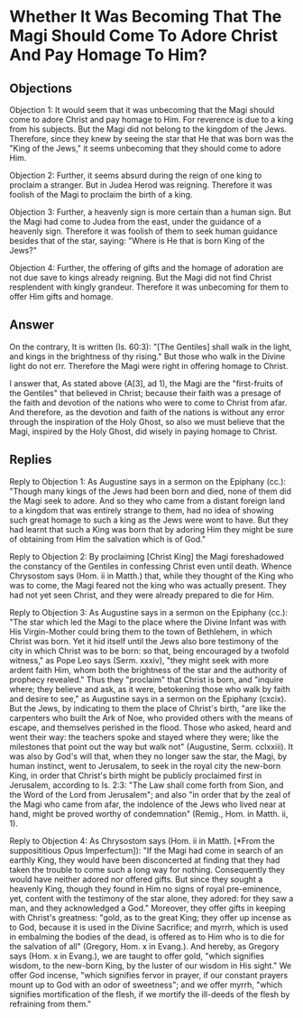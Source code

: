 # Whether It Was Becoming That The Magi Should Come To Adore Christ And Pay Homage To Him?

## Objections

Objection 1: It would seem that it was unbecoming that the Magi should come to adore Christ and pay homage to Him. For reverence is due to a king from his subjects. But the Magi did not belong to the kingdom of the Jews. Therefore, since they knew by seeing the star that He that was born was the "King of the Jews," it seems unbecoming that they should come to adore Him.

Objection 2: Further, it seems absurd during the reign of one king to proclaim a stranger. But in Judea Herod was reigning. Therefore it was foolish of the Magi to proclaim the birth of a king.

Objection 3: Further, a heavenly sign is more certain than a human sign. But the Magi had come to Judea from the east, under the guidance of a heavenly sign. Therefore it was foolish of them to seek human guidance besides that of the star, saying: "Where is He that is born King of the Jews?"

Objection 4: Further, the offering of gifts and the homage of adoration are not due save to kings already reigning. But the Magi did not find Christ resplendent with kingly grandeur. Therefore it was unbecoming for them to offer Him gifts and homage.

## Answer

On the contrary, It is written (Is. 60:3): "[The Gentiles] shall walk in the light, and kings in the brightness of thy rising." But those who walk in the Divine light do not err. Therefore the Magi were right in offering homage to Christ.

I answer that, As stated above (A[3], ad 1), the Magi are the "first-fruits of the Gentiles" that believed in Christ; because their faith was a presage of the faith and devotion of the nations who were to come to Christ from afar. And therefore, as the devotion and faith of the nations is without any error through the inspiration of the Holy Ghost, so also we must believe that the Magi, inspired by the Holy Ghost, did wisely in paying homage to Christ.

## Replies

Reply to Objection 1: As Augustine says in a sermon on the Epiphany (cc.): "Though many kings of the Jews had been born and died, none of them did the Magi seek to adore. And so they who came from a distant foreign land to a kingdom that was entirely strange to them, had no idea of showing such great homage to such a king as the Jews were wont to have. But they had learnt that such a King was born that by adoring Him they might be sure of obtaining from Him the salvation which is of God."

Reply to Objection 2: By proclaiming [Christ King] the Magi foreshadowed the constancy of the Gentiles in confessing Christ even until death. Whence Chrysostom says (Hom. ii in Matth.) that, while they thought of the King who was to come, the Magi feared not the king who was actually present. They had not yet seen Christ, and they were already prepared to die for Him.

Reply to Objection 3: As Augustine says in a sermon on the Epiphany (cc.): "The star which led the Magi to the place where the Divine Infant was with His Virgin-Mother could bring them to the town of Bethlehem, in which Christ was born. Yet it hid itself until the Jews also bore testimony of the city in which Christ was to be born: so that, being encouraged by a twofold witness," as Pope Leo says (Serm. xxxiv), "they might seek with more ardent faith Him, whom both the brightness of the star and the authority of prophecy revealed." Thus they "proclaim" that Christ is born, and "inquire where; they believe and ask, as it were, betokening those who walk by faith and desire to see," as Augustine says in a sermon on the Epiphany (cxcix). But the Jews, by indicating to them the place of Christ's birth, "are like the carpenters who built the Ark of Noe, who provided others with the means of escape, and themselves perished in the flood. Those who asked, heard and went their way: the teachers spoke and stayed where they were; like the milestones that point out the way but walk not" (Augustine, Serm. cclxxiii). It was also by God's will that, when they no longer saw the star, the Magi, by human instinct, went to Jerusalem, to seek in the royal city the new-born King, in order that Christ's birth might be publicly proclaimed first in Jerusalem, according to Is. 2:3: "The Law shall come forth from Sion, and the Word of the Lord from Jerusalem"; and also "in order that by the zeal of the Magi who came from afar, the indolence of the Jews who lived near at hand, might be proved worthy of condemnation" (Remig., Hom. in Matth. ii, 1).

Reply to Objection 4: As Chrysostom says (Hom. ii in Matth. [*From the supposititious Opus Imperfectum]): "If the Magi had come in search of an earthly King, they would have been disconcerted at finding that they had taken the trouble to come such a long way for nothing. Consequently they would have neither adored nor offered gifts. But since they sought a heavenly King, though they found in Him no signs of royal pre-eminence, yet, content with the testimony of the star alone, they adored: for they saw a man, and they acknowledged a God." Moreover, they offer gifts in keeping with Christ's greatness: "gold, as to the great King; they offer up incense as to God, because it is used in the Divine Sacrifice; and myrrh, which is used in embalming the bodies of the dead, is offered as to Him who is to die for the salvation of all" (Gregory, Hom. x in Evang.). And hereby, as Gregory says (Hom. x in Evang.), we are taught to offer gold, "which signifies wisdom, to the new-born King, by the luster of our wisdom in His sight." We offer God incense, "which signifies fervor in prayer, if our constant prayers mount up to God with an odor of sweetness"; and we offer myrrh, "which signifies mortification of the flesh, if we mortify the ill-deeds of the flesh by refraining from them."